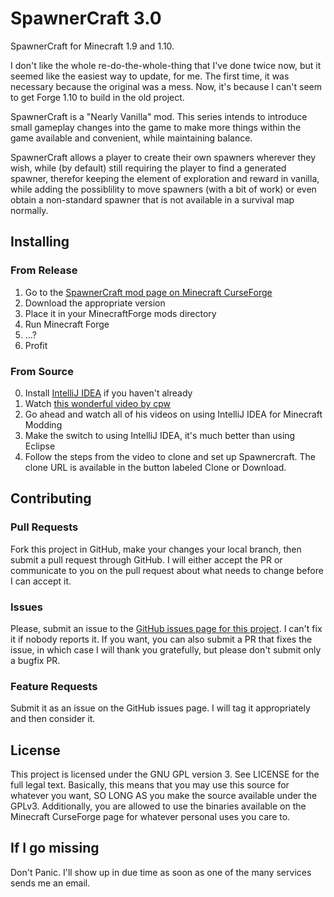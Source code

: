 # SpawnerCraft 3.0

SpawnerCraft for Minecraft 1.9 and 1.10.

I don't like the whole re-do-the-whole-thing that I've done twice now, but it seemed like the easiest way to update, for me.
The first time, it was necessary because the original was a mess. Now, it's because I can't seem to get Forge 1.10 to build in the old project.

SpawnerCraft is a "Nearly Vanilla" mod.
This series intends to introduce small gameplay changes into the game to make more things within the game available and convenient, while maintaining balance.

SpawnerCraft allows a player to create their own spawners wherever they wish, while (by default) still requiring the player to find a generated spawner,
therefor keeping the element of exploration and reward in vanilla, while adding the possiblility to move spawners (with a bit of work)
or even obtain a non-standard spawner that is not available in a survival map normally.

## Installing

### From Release

 1. Go to the [SpawnerCraft mod page on Minecraft CurseForge](http://minecraft.curseforge.com/projects/spawnercraft)
 2. Download the appropriate version
 3. Place it in your MinecraftForge mods directory
 4. Run Minecraft Forge
 5. ...?
 6. Profit

### From Source

 0. Install [IntelliJ IDEA](https://www.jetbrains.com/idea/) if you haven't already
 1. Watch [this wonderful video by cpw](https://youtu.be/4PFRS8U-yxM)
 2. Go ahead and watch all of his videos on using IntelliJ IDEA for Minecraft Modding
 3. Make the switch to using IntelliJ IDEA, it's much better than using Eclipse
 4. Follow the steps from the video to clone and set up Spawnercraft. The clone URL is available in the button labeled Clone or Download.

## Contributing

### Pull Requests

Fork this project in GitHub, make your changes your local branch, then submit a pull request through GitHub.
I will either accept the PR or communicate to you on the pull request about what needs to change before I can accept it.

### Issues

Please, submit an issue to the [GitHub issues page for this project](https://github.com/cad97/spawnercraft/issues).
I can't fix it if nobody reports it.
If you want, you can also submit a PR that fixes the issue, in which case I will thank you gratefully, but please don't submit only a bugfix PR.

### Feature Requests

Submit it as an issue on the GitHub issues page. I will tag it appropriately and then consider it.

## License

This project is licensed under the GNU GPL version 3. See LICENSE for the full legal text.
Basically, this means that you may use this source for whatever you want, SO LONG AS you make the source available under the GPLv3.
Additionally, you are allowed to use the binaries available on the Minecraft CurseForge page for whatever personal uses you care to.

## If I go missing

Don't Panic. I'll show up in due time as soon as one of the many services sends me an email.
